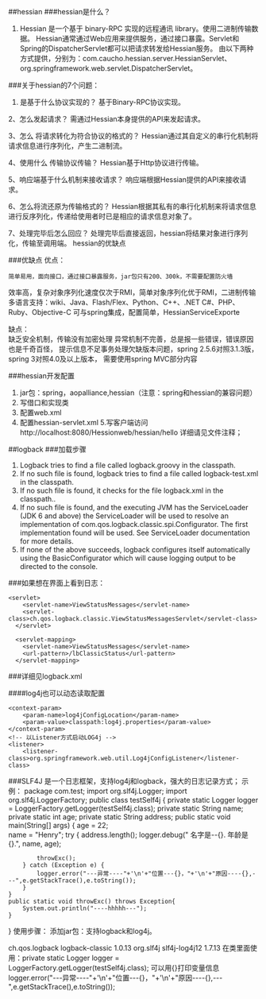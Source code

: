 ##hessian
###hessian是什么？
1.  Hessian 是一个基于 binary-RPC 实现的远程通讯 library。使用二进制传输数据。
Hessian通常通过Web应用来提供服务，通过接口暴露。Servlet和Spring的DispatcherServlet都可以把请求转发给Hessian服务。
由以下两种方式提供，分别为：com.caucho.hessian.server.HessianServlet、org.springframework.web.servlet.DispatcherServlet。

###关于hessian的7个问题：

1. 是基于什么协议实现的？
 	基于Binary-RPC协议实现。

2、怎么发起请求？
	需通过Hessian本身提供的API来发起请求。

3、怎么 将请求转化为符合协议的格式的？
	Hessian通过其自定义的串行化机制将请求信息进行序列化，产生二进制流。

4、使用什么 传输协议传输？
	Hessian基于Http协议进行传输。

5、响应端基于什么机制来接收请求？
	响应端根据Hessian提供的API来接收请求。

6、怎么将流还原为传输格式的？
	Hessian根据其私有的串行化机制来将请求信息进行反序列化，传递给使用者时已是相应的请求信息对象了。

7、处理完毕后怎么回应？
	处理完毕后直接返回，hessian将结果对象进行序列化，传输至调用端。
hessian的优缺点

###优缺点
优点：  

    简单易用，面向接口，通过接口暴露服务，jar包只有200、300k，不需要配置防火墙
效率高，复杂对象序列化速度仅次于RMI，简单对象序列化优于RMI，二进制传输
多语言支持：wiki、Java、Flash/Flex、Python、C++、.NET C#、PHP、Ruby、Objective-C
可与spring集成，配置简单，HessianServiceExporte

 

缺点：  
	缺乏安全机制，传输没有加密处理 异常机制不完善，总是报一些错误，错误原因也是千奇百怪，
	提示信息不足事务处理欠缺版本问题，spring 2.5.6对照3.1.3版，spring 3对照4.0及以上版本，
	需要使用spring MVC部分内容
	
###hessian开发配置
1. jar包：spring，aopalliance,hessian（注意：spring和hessian的兼容问题）
2. 写借口和实现类
3. 配置web.xml
4. 配置hessian-servlet.xml
5.写客户端访问http://localhost:8080/Hessionweb/hessian/hello
详细请见文件注释；

##logback
###加载步骤
1. Logback tries to find a file called logback.groovy in the classpath.
2. If no such file is found, logback tries to find a file called logback-test.xml in the classpath.
3. If no such file is found, it checks for the file logback.xml in the classpath..
4. If no such file is found, and the executing JVM has the ServiceLoader (JDK 6 and above) the ServiceLoader will be used to resolve an implementation of com.qos.logback.classic.spi.Configurator. The first implementation found will be used. See ServiceLoader documentation for more details.
5. If none of the above succeeds, logback configures itself automatically using the BasicConfigurator which will cause logging output to be directed to the console.

###如果想在界面上看到日志：

````
<servlet>
    <servlet-name>ViewStatusMessages</servlet-name>
    <servlet-class>ch.qos.logback.classic.ViewStatusMessagesServlet</servlet-class>
  </servlet>

  <servlet-mapping>
    <servlet-name>ViewStatusMessages</servlet-name>
    <url-pattern>/lbClassicStatus</url-pattern>
  </servlet-mapping>
````
###详细见logback.xml


####log4j也可以动态读取配置
<!-- 让web应用程序启动那个时自动添加属性文件 -->
	<context-param>
		<param-name>log4jConfigLocation</param-name>
		<param-value>classpath:log4j.properties</param-value>
	</context-param>
	<!-- 以Listener方式启动LOG4j -->
	<listener>
		<listener-class>org.springframework.web.util.Log4jConfigListener</listener-class>
</listener>
  
 
###SLF4J 是一个日志框架，支持log4j和logback，强大的日志记录方式；
示例：
package com.test;
import org.slf4j.Logger;
import org.slf4j.LoggerFactory;
public class testSelf4j {
	private static Logger logger = LoggerFactory.getLogger(testSelf4j.class);
	private static String name;
	private static int age;
	private static String address;
	public static void main(String[] args) {
		age = 22;        
		name = "Henry";
		try {
		address.length();
		logger.debug(" 名字是--{}. 年龄是 {}.", name, age);
		
			throwExc();
		} catch (Exception e) {
			logger.error("---异常----"+'\n'+"位置---{}，"+'\n'+"原因----{},---",e.getStackTrace(),e.toString());
		}
	}
	public static void throwExc() throws Exception{
		System.out.println("----hhhhh---");
	}
}
使用步骤：
添加jar包：支持logback和log4j。
        
<dependency> 
  <groupId>ch.qos.logback</groupId>
  <artifactId>logback-classic</artifactId>
  <version>1.0.13</version>
</dependency>
<dependency> 
  <groupId>org.slf4j</groupId>
  <artifactId>slf4j-log4j12</artifactId>
  <version>1.7.13</version>
</dependency>
在类里面使用：private static Logger logger = LoggerFactory.getLogger(testSelf4j.class);
可以用{}打印变量信息
logger.error("---异常----"+'\n'+"位置---{}，"+'\n'+"原因----{},---",e.getStackTrace(),e.toString());

 
